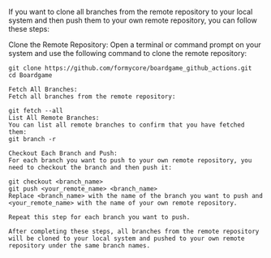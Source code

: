 If you want to clone all branches from the remote repository to your local system and then push them to your own remote repository, you can follow these steps:

Clone the Remote Repository:
Open a terminal or command prompt on your system and use the following command to clone the remote repository:

```
git clone https://github.com/formycore/boardgame_github_actions.git
cd Boardgame

Fetch All Branches:
Fetch all branches from the remote repository:

git fetch --all
List All Remote Branches:
You can list all remote branches to confirm that you have fetched them:
git branch -r

Checkout Each Branch and Push:
For each branch you want to push to your own remote repository, you need to checkout the branch and then push it:

git checkout <branch_name>
git push <your_remote_name> <branch_name>
Replace <branch_name> with the name of the branch you want to push and <your_remote_name> with the name of your own remote repository.

Repeat this step for each branch you want to push.

After completing these steps, all branches from the remote repository will be cloned to your local system and pushed to your own remote repository under the same branch names.
```
